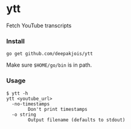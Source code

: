 # ytt
Fetch YouTube transcripts

### Install

```
go get github.com/deepakjois/ytt
```

Make sure `$HOME/go/bin` is in path.

### Usage

```
$ ytt -h
ytt <youtube_url>
  -no-timestamps
        Don't print timestamps
  -o string
        Output filename (defaults to stdout)
```
